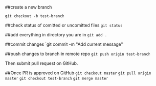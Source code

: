 ##create a new branch

` git checkout -b test-branch `

##check status of comitted or uncomitted files
` git status `

##add everything in directory you are in
` git add . `

##commit changes
`git commit -m "Add current message"

##push changes to branch in remote repo
` git push origin test-branch `

Then submit pull request on GitHub.

##Once PR is approved on GitHub
` git checkout master `
` git pull origin master `
` git checkout test-branch `
` git merge master `